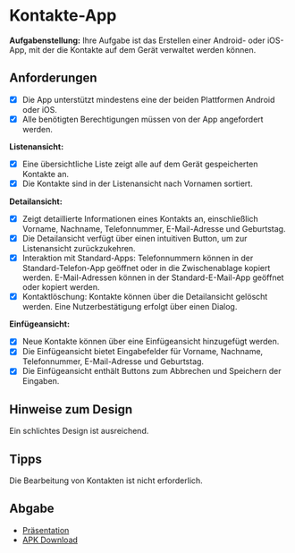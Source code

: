 # Kontakte-App

**Aufgabenstellung:** Ihre Aufgabe ist das Erstellen einer Android- oder iOS-App, mit der die Kontakte auf dem Gerät verwaltet werden können.

## Anforderungen

- [x] Die App unterstützt mindestens eine der beiden Plattformen Android oder iOS.
- [x] Alle benötigten Berechtigungen müssen von der App angefordert werden.

**Listenansicht:**
- [x] Eine übersichtliche Liste zeigt alle auf dem Gerät gespeicherten Kontakte an.
- [x] Die Kontakte sind in der Listenansicht nach Vornamen sortiert.
      
**Detailansicht:** 
- [x] Zeigt detaillierte Informationen eines Kontakts an, einschließlich Vorname, Nachname, Telefonnummer, E-Mail-Adresse und Geburtstag.
- [x] Die Detailansicht verfügt über einen intuitiven Button, um zur Listenansicht zurückzukehren.
- [x] Interaktion mit Standard-Apps: Telefonnummern können in der Standard-Telefon-App geöffnet oder in die Zwischenablage kopiert werden. E-Mail-Adressen können in der Standard-E-Mail-App geöffnet oder kopiert werden.
- [x] Kontaktlöschung: Kontakte können über die Detailansicht gelöscht werden. Eine Nutzerbestätigung erfolgt über einen Dialog.

**Einfügeansicht:**
- [x] Neue Kontakte können über eine Einfügeansicht hinzugefügt werden.
- [x] Die Einfügeansicht bietet Eingabefelder für Vorname, Nachname, Telefonnummer, E-Mail-Adresse und Geburtstag.
- [x] Die Einfügeansicht enthält Buttons zum Abbrechen und Speichern der Eingaben.

## Hinweise zum Design

Ein schlichtes Design ist ausreichend.

## Tipps

Die Bearbeitung von Kontakten ist nicht erforderlich.


## Abgabe

- [Präsentation](https://github.com/riedlial/Kontakte-App/blob/main/KontakteApp.pptx)
- [APK Download](https://github.com/riedlial/Kontakte-App/blob/main/Kontakte-App.apk)
